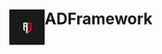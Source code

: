 <h1>ADFramework <img src="https://github.com/nypex5710/ADFramework/blob/master/image/logo.jpg" height="64" width="64" align="left"></h1>
